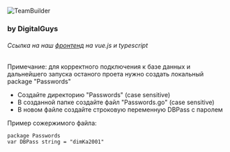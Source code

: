![TeamBuilder](https://i.ibb.co/8Ncsm5g/logo.png)
### by DigitalGuys
###### Ссылка на наш [фронтенд] на vue.js и typescript

Примечание: для корректного подключения к базе данных и дальнейшего запуска останого проета нужно создать локальный package "Passwords"
+ Создайте директорию "Passwords" (case sensitive)
+ В созданной папке создайте файл "Passwords.go" (case sensitive)
+ В новом файле создайте строковую переменную DBPass с паролем

Пример сожержимого файла:

```
package Passwords
var DBPass string = "dimKa2001"
```

[фронтенд]:https://github.com/kniazevgeny/hackathon2019-politech